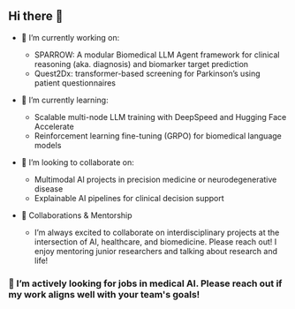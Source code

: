 ## Hi there 👋

- 🔭 I’m currently working on:
  - SPARROW: A modular Biomedical LLM Agent framework for clinical reasoning (aka. diagnosis) and biomarker target prediction
  - Quest2Dx: transformer-based screening for Parkinson’s using patient questionnaires

- 🌱 I’m currently learning:
  - Scalable multi-node LLM training with DeepSpeed and Hugging Face Accelerate
  - Reinforcement learning fine-tuning (GRPO) for biomedical language models

- 👯 I’m looking to collaborate on:
  - Multimodal AI projects in precision medicine or neurodegenerative disease
  - Explainable AI pipelines for clinical decision support

- 🤝 Collaborations & Mentorship
  - I’m always excited to collaborate on interdisciplinary projects at the intersection of AI, healthcare, and biomedicine. Please reach out! I enjoy mentoring junior researchers and talking about research and life!

### 💼 I’m actively looking for jobs in medical AI. Please reach out if my work aligns well with your team's goals!

